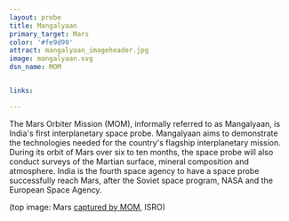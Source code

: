 ```yaml
---
layout: probe
title: Mangalyaan
primary_target: Mars
color: '#fe9d99'
attract: mangalyaan_imageheader.jpg
image: mangalyaan.svg
dsn_name: MOM


links:

---
```

The Mars Orbiter Mission (MOM), informally referred to as Mangalyaan, is India's first interplanetary space probe. Mangalyaan aims to demonstrate the technologies needed for the country's flagship interplanetary mission. During its orbit of Mars over six to ten months, the space probe will also conduct surveys of the Martian surface, mineral composition and atmosphere. India is the fourth space agency to have a space probe successfully reach Mars, after the Soviet space program, NASA and the European Space Agency.

<div class="caption">(top image: Mars <a href="http://www.isro.org/pslv-c25-mars-orbiter-mission/images-mom">captured by MOM<a>, ISRO)</div>
